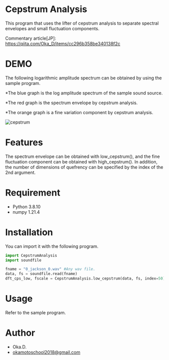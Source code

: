 # Cepstrum Analysis

This program that uses the lifter of cepstrum analysis to separate spectral envelopes and small fluctuation components.

Commentary article[JP]: https://qiita.com/Oka_D/items/cc296b358be340138f2c
 
# DEMO
 
The following logarithmic amplitude spectrum can be obtained by using the sample program.

*The blue graph is the log amplitude spectrum of the sample sound source.

*The red graph is the spectrum envelope by cepstrum analysis.

*The orange graph is a fine variation component by cepstrum analysis.

![cepstrum](https://user-images.githubusercontent.com/49944765/171987716-2370761f-95c4-4172-afc4-ec6f651d79f8.png)

# Features
 
The spectrum envelope can be obtained with low_cepstrum(), and the fine fluctuation component can be obtained with high_cepstrum(). In addition, the number of dimensions of quefrency can be specified by the index of the 2nd argument.
 
# Requirement
 
* Python 3.8.10
* numpy 1.21.4
 
# Installation

You can import it with the following program.

```python
import CepstrumAnalysis
import soundfile

fname = "0_jackson_0.wav" #Any wav file.
data, fs = soundfile.read(fname)
dft_cps_low, fscale = CepstrumAnalysis.low_cepstrum(data, fs, index=50)
```
 
# Usage
 
Refer to the sample program.
 
# Author
* Oka.D.
* okamotoschool2018@gmail.com
